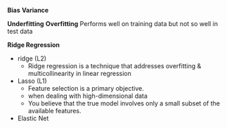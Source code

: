 **Bias**
**Variance**

**Underfitting**
**Overfitting**
Performs well on training data but not so well in test data  

**Ridge Regression**
- ridge (L2)
  - Ridge regression is a technique that addresses overfitting & multicollinearity in linear regression 
- Lasso (L1)
  - Feature selection is a primary objective.
  - when dealing with high-dimensional data
  - You believe that the true model involves only a small subset of the available features. 
- Elastic Net
